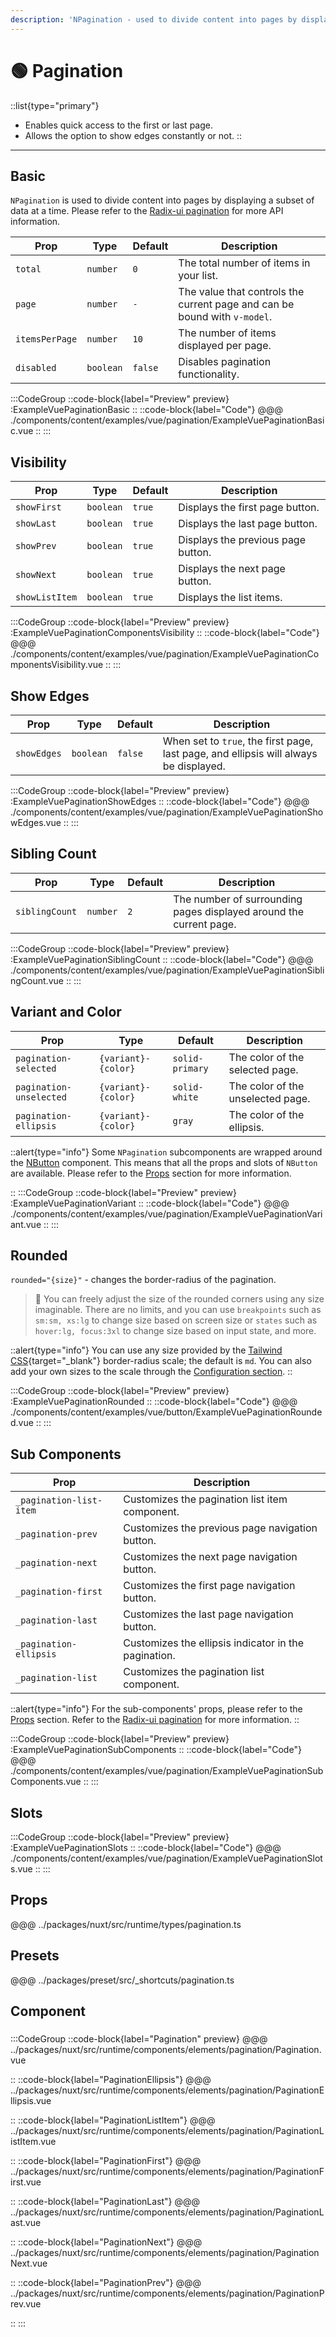 ```yaml
---
description: 'NPagination - used to divide content into pages by displaying a subset of data at a time.'
---
```


# 🟢 Pagination

::list{type="primary"}
- Enables quick access to the first or last page.
- Allows the option to show edges constantly or not.
::

---

## Basic

`NPagination` is used to divide content into pages by displaying a subset of data at a time. Please refer to the [Radix-ui pagination](https://www.radix-vue.com/components/pagination.html#api-reference) for more API information.

| Prop           | Type      | Default | Description                                                               |
| -------------- | --------- | ------- | ------------------------------------------------------------------------- |
| `total`        | `number`  | `0`     | The total number of items in your list.                                   |
| `page`         | `number`  | `-`     | The value that controls the current page and can be bound with `v-model`. |
| `itemsPerPage` | `number`  | `10`    | The number of items displayed per page.                                   |
| `disabled`     | `boolean` | `false` | Disables pagination functionality.                                        |

:::CodeGroup
::code-block{label="Preview" preview}
  :ExampleVuePaginationBasic
::
::code-block{label="Code"}
@@@ ./components/content/examples/vue/pagination/ExampleVuePaginationBasic.vue
::
:::

## Visibility

| Prop           | Type      | Default | Description                        |
| -------------- | --------- | ------- | ---------------------------------- |
| `showFirst`    | `boolean` | `true`  | Displays the first page button.    |
| `showLast`     | `boolean` | `true`  | Displays the last page button.     |
| `showPrev`     | `boolean` | `true`  | Displays the previous page button. |
| `showNext`     | `boolean` | `true`  | Displays the next page button.     |
| `showListItem` | `boolean` | `true`  | Displays the list items.           |

:::CodeGroup
::code-block{label="Preview" preview}
  :ExampleVuePaginationComponentsVisibility
::
::code-block{label="Code"}
@@@ ./components/content/examples/vue/pagination/ExampleVuePaginationComponentsVisibility.vue
::
:::

## Show Edges

| Prop        | Type      | Default | Description                                                                           |
| ----------- | --------- | ------- | ------------------------------------------------------------------------------------- |
| `showEdges` | `boolean` | `false` | When set to `true`, the first page, last page, and ellipsis will always be displayed. |

:::CodeGroup
::code-block{label="Preview" preview}
  :ExampleVuePaginationShowEdges
::
::code-block{label="Code"}
@@@ ./components/content/examples/vue/pagination/ExampleVuePaginationShowEdges.vue
::
:::

## Sibling Count

| Prop           | Type     | Default | Description                                                        |
| -------------- | -------- | ------- | ------------------------------------------------------------------ |
| `siblingCount` | `number` | `2`     | The number of surrounding pages displayed around the current page. |

:::CodeGroup
::code-block{label="Preview" preview}
  :ExampleVuePaginationSiblingCount
::
::code-block{label="Code"}
@@@ ./components/content/examples/vue/pagination/ExampleVuePaginationSiblingCount.vue
::
:::

## Variant and Color

| Prop                    | Type                | Default         | Description                       |
| ----------------------- | ------------------- | --------------- | --------------------------------- |
| `pagination-selected`   | `{variant}-{color}` | `solid-primary` | The color of the selected page.   |
| `pagination-unselected` | `{variant}-{color}` | `solid-white`   | The color of the unselected page. |
| `pagination-ellipsis`   | `{variant}-{color}` | `gray`          | The color of the ellipsis.        |

::alert{type="info"}
Some `NPagination` subcomponents are wrapped around the [NButton](button) component. This means that all the props and slots of `NButton` are available. Please refer to the [Props](#props) section for more information.

::
:::CodeGroup
::code-block{label="Preview" preview}
  :ExampleVuePaginationVariant
::
::code-block{label="Code"}
@@@ ./components/content/examples/vue/pagination/ExampleVuePaginationVariant.vue
::
:::

## Rounded

`rounded="{size}"` - changes the border-radius of the pagination.

> 🚀 You can freely adjust the size of the rounded corners using any size imaginable. There are no limits, and you can use `breakpoints` such as `sm:sm, xs:lg` to change size based on screen size or `states` such as `hover:lg, focus:3xl` to change size based on input state, and more.

::alert{type="info"}
You can use any size provided by the [Tailwind CSS](https://tailwindcss.com/docs/border-radius){target="_blank"} border-radius scale; the default is `md`. You can also add your own sizes to the scale through the [Configuration section](/getting-started/configuration).
::

:::CodeGroup
::code-block{label="Preview" preview}
  :ExampleVuePaginationRounded
::
::code-block{label="Code"}
@@@ ./components/content/examples/vue/button/ExampleVuePaginationRounded.vue
::
:::

## Sub Components

| Prop                    | Description                                          |
| ----------------------- | ---------------------------------------------------- |
| `_pagination-list-item` | Customizes the pagination list item component.       |
| `_pagination-prev`      | Customizes the previous page navigation button.      |
| `_pagination-next`      | Customizes the next page navigation button.          |
| `_pagination-first`     | Customizes the first page navigation button.         |
| `_pagination-last`      | Customizes the last page navigation button.          |
| `_pagination-ellipsis`  | Customizes the ellipsis indicator in the pagination. |
| `_pagination-list`      | Customizes the pagination list component.            |

::alert{type="info"}
For the sub-components' props, please refer to the [Props](#props) section. Refer to the [Radix-ui pagination](https://www.radix-vue.com/components/pagination.html#api-reference) for more information.
::

:::CodeGroup
::code-block{label="Preview" preview}
  :ExampleVuePaginationSubComponents
::
::code-block{label="Code"}
@@@ ./components/content/examples/vue/pagination/ExampleVuePaginationSubComponents.vue
::
:::

## Slots

:::CodeGroup
::code-block{label="Preview" preview}
  :ExampleVuePaginationSlots
::
::code-block{label="Code"}
@@@ ./components/content/examples/vue/pagination/ExampleVuePaginationSlots.vue
::
:::

## Props
@@@ ../packages/nuxt/src/runtime/types/pagination.ts

## Presets
@@@ ../packages/preset/src/_shortcuts/pagination.ts

## Component

### 

:::CodeGroup
::code-block{label="Pagination" preview}
@@@ ../packages/nuxt/src/runtime/components/elements/pagination/Pagination.vue

::
::code-block{label="PaginationEllipsis"}
@@@ ../packages/nuxt/src/runtime/components/elements/pagination/PaginationEllipsis.vue

::
::code-block{label="PaginationListItem"}
@@@ ../packages/nuxt/src/runtime/components/elements/pagination/PaginationListItem.vue

::
::code-block{label="PaginationFirst"}
@@@ ../packages/nuxt/src/runtime/components/elements/pagination/PaginationFirst.vue

::
::code-block{label="PaginationLast"}
@@@ ../packages/nuxt/src/runtime/components/elements/pagination/PaginationLast.vue

::
::code-block{label="PaginationNext"}
@@@ ../packages/nuxt/src/runtime/components/elements/pagination/PaginationNext.vue

::
::code-block{label="PaginationPrev"}
@@@ ../packages/nuxt/src/runtime/components/elements/pagination/PaginationPrev.vue

::
:::
